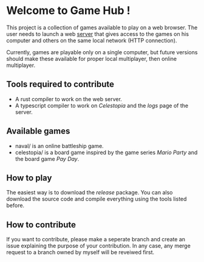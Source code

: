 # Welcome to Game Hub ! 

This project is a collection of games available to play on a web browser. The user needs to launch a web [server](server/) that gives access to the games on his computer and others on the same local network (HTTP connection).

Currently, games are playable only on a single computer, but future versions should make these available for proper local multiplayer, then online multiplayer.

## Tools required to contribute

- A rust compiler to work on the web server.
- A typescript compiler to work on _Celestopia_ and the _logs_ page of the server.

## Available games

- naval/ is an online battleship game.
- celestopia/ is a board game inspired by the game series _Mario Party_ and the board game _Pay Day_.

## How to play

The easiest way is to download the *release* package. You can also download the source code and compile everything using the tools listed before.

## How to contribute

If you want to contribute, please make a seperate branch and create an issue explaining the purpose of your contribution. In any case, any merge request to a branch owned by myself will be reveiwed first.